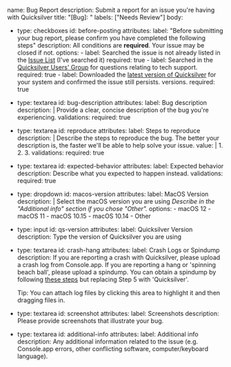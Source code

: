 name: Bug Report
description: Submit a report for an issue you're having with Quicksilver
title: "[Bug]: "
labels: ["Needs Review"]
body:
  - type: checkboxes
    id: before-posting
    attributes:
      label: "Before submitting your bug report, please confirm you have completed the following steps"
      description: All conditions are **required**. Your issue may be closed if not.
      options:
        - label: Searched the issue is not already listed in the [Issue List](https://github.com/quicksilver/Quicksilver/issues?q=is%3Aissue) (I've searched it)
          required: true
        - label: Searched in the [Quicksilver Users' Group](https://groups.google.com/forum/#!forum/blacktree-quicksilver) for questions relating to tech support.
          required: true
        - label: Downloaded the [latest version of Quicksilver](https://qsapp.com/) for your system and confirmed the issue still persists. versions.
          required: true
  - type: textarea
    id: bug-description
    attributes:
      label: Bug description
      description: |
        Provide a clear, concise description of the bug you're experiencing.
    validations:
      required: true
  - type: textarea
    id: reproduce
    attributes:
      label: Steps to reproduce
      description: |
        Describe the steps to reproduce the bug.
        The better your description is, the faster we'll be able to help solve your issue. 
      value: |
        1.
        2.
        3.
    validations:
      required: true
  - type: textarea
    id: expected-behavior
    attributes:
      label: Expected behavior
      description: Describe what you expected to happen instead.
    validations:
      required: true
  - type: dropdown
    id: macos-version
    attributes:
      label: MacOS Version
      description: |
        Select the macOS version you are using
        _Describe in the "Additional info" section if you chose "Other"._
      options:
        - macOS 12
        - macOS 11
        - macOS 10.15
        - macOS 10.14
        - Other
  - type: input
    id: qs-version
    attributes:
      label: Quicksilver Version
      description: Type the version of Quicksilver you are using
  - type: textarea
    id: crash-hang
    attributes:
      label: Crash Logs or Spindump
      description: If you are reporting a crash with Quicksilver, please upload a crash log from Console.app. If you are reporting a hang or 'spinning beach ball', please upload a spindump. You can obtain a spindump by following [these steps](https://support.zoom.us/hc/en-us/articles/206435255-Creating-a-Spindump-file-on-macOS) but replacing Step 5 with 'Quicksilver'.
      
      Tip: You can attach log files by clicking this area to highlight it and then dragging files in.
  - type: textarea
    id: screenshot
    attributes:
      label: Screenshots
      description: Please provide screenshots that illustrate your bug.
  - type: textarea
    id: additional-info
    attributes:
      label: Additional info
      description: Any additional information related to the issue (e.g. Console.app errors, other conflicting software, computer/keyboard language).